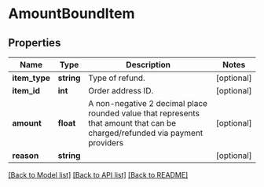 # AmountBoundItem

## Properties
Name | Type | Description | Notes
------------ | ------------- | ------------- | -------------
**item_type** | **string** | Type of refund. | [optional] 
**item_id** | **int** | Order address ID. | [optional] 
**amount** | **float** | A non-negative 2 decimal place rounded value that represents that amount that can be charged/refunded via payment providers | [optional] 
**reason** | **string** |  | [optional] 

[[Back to Model list]](../../README.md#documentation-for-models) [[Back to API list]](../../README.md#documentation-for-api-endpoints) [[Back to README]](../../README.md)

